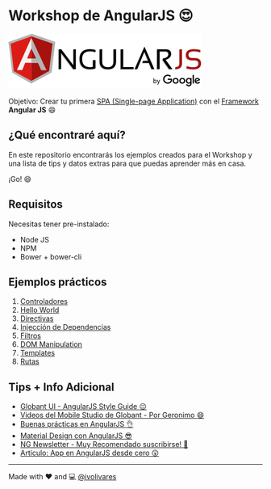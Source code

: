 # Workshop de AngularJS :heart_eyes:

[![AngularJS](images/angularjs.png)](https://www.angularjs.org/)

Objetivo: Crear tu primera [SPA (Single-page Application)](https://es.wikipedia.org/wiki/Single-page_application) con el [Framework](https://es.wikipedia.org/wiki/Framework) **Angular JS** :smile:

## ¿Qué encontraré aquí?

En este repositorio encontrarás los ejemplos creados para el Workshop y una lista de tips y datos extras para que puedas aprender más en casa.

¡Go! :smile:

## Requisitos

Necesitas tener pre-instalado:

- Node JS
- NPM
- Bower + bower-cli

## Ejemplos prácticos

1. [Controladores](/Examples/1.Controllers/)
2. [Hello World](/Examples/2.HelloWorld/)
3. [Directivas](/Examples/3.Directives/)
4. [Injección de Dependencias](/Examples/4.DependencyInjection/)
5. [Filtros](/Examples/5.Filters/)
6. [DOM Manipulation](/Examples/6.DOM/)
7. [Templates](/Examples/7.Templates/)
8. [Rutas](/Examples/8.Routes/)

## Tips + Info Adicional

- [Globant UI - AngularJS Style Guide :wink:](https://github.com/globant-ui/angularjs-styleguide)
- [Videos del Mobile Studio de Globant - Por Geronimo :smile:](https://www.youtube.com/playlist?list=PLQct7-AR0JcFn1wJX0EN1XcPswB_wbKHR)
- [Buenas prácticas en AngularJS :ok_hand:](https://speakerdeck.com/alevardi/buenas-practicas-con-angular-dot-js-1)
- [Material Design con AngularJS :sunglasses:](https://material.angularjs.org/)
- [NG Newsletter - Muy Recomendado suscribirse! :speech_balloon:](http://www.ng-newsletter.com/)
- [Artículo: App en AngularJS desde cero :astonished:](http://weblogs.asp.net/dwahlin/learning-angularjs-by-example-the-customer-manager-application)

------------------

Made with :heart: and :computer:
[@ivolivares](https://github.com/ivolivares)